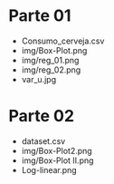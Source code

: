 # Parte 01
* Consumo_cerveja.csv
* img/Box-Plot.png
* img/reg_01.png
* img/reg_02.png
* var_u.jpg

# Parte 02
* dataset.csv
* img/Box-Plot2.png
* img/Box-Plot II.png
* Log-linear.png
